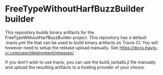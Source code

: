 # FreeTypeWithoutHarfBuzzBuilder builder

This repository builds binary artifacts for the FreeTypeWithoutHarfBuzzBuilder
project.  This repository has a default .travis.yml file that can be used to
build binary artifacts on Travis CI. You will however need to setup the release
upload manually. See https://docs.travis-ci.com/user/deployment/releases/.

If you don't wish to use travis, you can use the build_tarballs.jl
file manually and upload the resulting artifacts to a hosting provider
of your choice.
